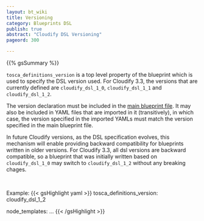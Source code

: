 ```yaml
---
layout: bt_wiki
title: Versioning
category: Blueprints DSL
publish: true
abstract: "Cloudify DSL Versioning"
pageord: 300

---
```

{{% gsSummary %}}

`tosca_definitions_version` is a top level property of the blueprint which is used to specify the DSL version used.
For Cloudify 3.3, the versions that are currently defined are `cloudify_dsl_1_0`, `cloudify_dsl_1_1` and `cloudify_dsl_1_2`.


The version declaration must be included in the [main blueprint file](reference-terminology.html#main-blueprint-file). It may also be included in YAML files that are imported in it (transitively), in which case, the version specified in the imported YAMLs must match the version specified in the main blueprint file.

In future Cloudify versions, as the DSL specification evolves, this mechanism will enable providing backward compatibility for blueprints written in older versions. For Cloudify 3.3, all dsl versions are backward compatible, so a blueprint that was initially written based on `cloudify_dsl_1_0` may switch to `cloudify_dsl_1_2` without any breaking chages.

<br>

Example:
{{< gsHighlight  yaml >}}
tosca_definitions_version: cloudify_dsl_1_2

node_templates:
    ...
{{< /gsHighlight >}}
